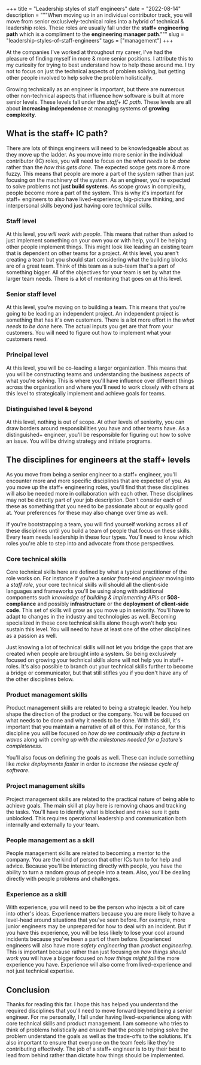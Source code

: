 +++
title = "Leadership styles of staff engineers"
date = "2022-08-14"
description = """When moving up in an individual contributor track, you will move
from senior exclusively-technical roles into a hybrid of technical & leadership roles. These
roles are usually fall under the **staff+ engineering path** which is a compliment to
the **engineering manager path**."""
slug = "leadership-styles-of-staff-engineers"
tags = ["management"]
+++

At the companies I've worked at throughout my career, I've had the pleasure of
finding myself in more & more senior positions. I attribute this to my curiosity
for trying to best understand how to help those around me. I try not to focus on
just the technical aspects of problem solving, but getting other people involved
to help solve the problem holistically.

Growing technically as an engineer is important, but there are numerous other
non-technical aspects that influence how software is built at more senior
levels. These levels fall under the *staff+ IC path*. These levels are all about
**increasing independence** at managing systems of **growing complexity**.

## What is the staff+ IC path?

There are lots of things engineers will need to be knowledgeable about as they
move up the ladder. As you move into more senior in the individual contributor
(IC) roles, you will need to focus on the *what needs to be done* rather than
the *how this gets done*. The expected scope gets more & more fuzzy. This means
that people are more a part of the system rather than just focusing on the
machinery of the system. As an engineer, you're expected to solve problems not
**just build systems**. As scope grows in complexity, people become more a part
of the system. This is why it's important for staff+ engineers to also have
lived-experience, big-picture thinking, and interpersonal skills beyond just
having core technical skills.

### Staff level

At this level, *you will work with people*. This means that rather than asked to
just implement something on your own you or with help, you'll be helping other
people implement things. This might look like leading an existing team that is
dependent on other teams for a project. At this level, you aren't creating a
team but you should start considering what the building blocks are of a great
team. Think of this team as a sub-team that's a part of something bigger. All of
the objectives for your team is set by what the larger team needs. There is a
lot of mentoring that goes on at this level.

### Senior staff level

At this level, you're moving on to building a team. This means that you're going
to be leading an independent project. An independent project is something that
has it's own customers. There is a lot more effort in the *what needs to be
done* here. The actual inputs you get are that from your customers. You will
need to figure out how to implement what your customers need.

### Principal level

At this level, you will be co-leading a larger organization. This means that you will
be constructing teams and understanding the business aspects of what you're
solving. This is where you'll have influence over different things across the
organization and where you'll need to work closely with others at this level to
strategically implement and achieve goals for teams.

### Distinguished level & beyond

At this level, nothing is out of scope. At other levels of seniority, you can
draw borders around responsibilities you have and other teams have. As a
distinguished+ engineer, you'll be responsible for figuring out how to solve an
issue. You will be driving strategy and initiate programs.

## The disciplines for engineers at the staff+ levels

As you move from being a senior engineer to a staff+ engineer, you'll encounter
more and more specific disciplines that are expected of you. As you move up
the staff+ engineering roles, you'll find that these disciplines will also be
needed more in collaboration with each other. These disciplines may not be
directly part of your job description. Don't consider each of these as something
that you need to be passionate about or equally good at. Your preferences for
these may also change over time as well.

If you're bootstrapping a team, you will find yourself working across all of
these disciplines until you build a team of people that focus on these skills.
Every team needs leadership in these four types. You'll need to know which roles
you're able to step into and advocate from those perspectives.

### Core technical skills

Core technical skills here are defined by what a typical practitioner of the
role works on. For instance if you're a *senior front-end engineer* moving into
a *staff role*, your core technical skills will should all the client-side
languages and frameworks you'll be using along with additional components such
*knowledge of building & implementing APIs* or **508-compliance** and possibly
**infrastructure** or the **deployment of client-side code**. This set of skills
will grow as you move up in seniority. You'll have to adapt to changes in the
industry and technologies as well. Becoming specialized in these core technical
skills alone though won't help you sustain this level. You will need to have at
least one of the other disciplines as a passion as well.

Just knowing a lot of technical skills will not let you bridge the gaps that are
created when people are brought into a system. So being exclusively focused on
growing your technical skills alone will not help you in staff+ roles. It's also
possible to branch out your technical skills further to become a bridge or
communicator, but that still stifles you if you don't have any of the other
disciplines below.

### Product management skills

Product management skills are related to being a strategic leader. You help
shape the direction of the product or the company. You will be focused on what
needs to be done and why it needs to be done. With this skill, it's important
that you maintain a narrative of all of this. For instance, for this discipline
you will be focused on *how do we continually ship a feature in waves* along
with *coming up with the milestones needed for a feature's completeness*.

You'll also focus on defining the goals as well. These can include something
like *make deployments faster* in order to *increase the release cycle of
software*.

### Project management skills

Project management skills are related to the practical nature of being able to
achieve goals. The main skill at play here is removing chaos and tracking the
tasks. You'll have to identify what is blocked and make sure it gets unblocked.
This requires operational leadership and communication both internally and
externally to your team.

### People management as a skill

People management skills are related to becoming a mentor to the company. You
are the kind of person that other ICs turn to for help and advice. Because
you'll be interacting directly with people, you have the ability to turn a
random group of people into a team. Also, you'll be dealing directly with people
problems and challenges.

### Experience as a skill

With experience, you will need to be the person who injects a bit of care into
other's ideas. Experience matters because you are more likely to have a
level-head around situations that you've seen before. For example, more junior
engineers may be unprepared for how to deal with an incident. But if you have
this experience, you will be less likely to lose your cool around incidents
because you've been a part of them before. Experienced engineers will
also have more *safety engineering* than *product engineering*. This is
important because rather than just focusing on *how things should work* you will
have a bigger focused on *how things might fail* the more experience you have.
Experience will also come from lived-experience and not just technical
expertise.

## Conclusion

Thanks for reading this far. I hope this has helped you understand the required
disciplines that you'll need to move forward beyond being a senior engineer. For
me personally, I fall under having lived-experience along with core technical
skills and product management. I am someone who tries to think of problems
holistically and ensure that the people helping solve the problem understand the
goals as well as the trade-offs to the solutions. It's also important to ensure
that everyone on the team feels like they're contributing effectively. The job
of a staff+ engineer is to try their best to lead from behind rather than
dictate how things should be implemented.
